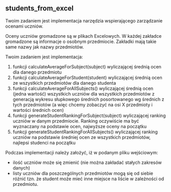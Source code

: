 ## students_from_excel

Twoim zadaniem jest implementacja narzędzia wspierającego zarządzanie ocenami uczniów.

Oceny uczniów gromadzone są w plikach Excelowych. W każdej zakładce gromadzone są informacje o osobnym przedmiocie. Zakładki mają takie same nazwy jak nazwy przedmiotów.


Twoim zadaniem jest implementacja:
1. funkcji calculateAverageForSubject(subject) wyliczającej średnią ocen dla danego przedmiotu
2. funkcji calculateAverageForStudent(student) wyliczającej średnią ocen ze wszystkich przedmiotów dla danego studenta
3. funkcji calculateAverageForAllSubjects() wyliczającej średnią ocen (jedna wartość) wszystkich uczniów dla wszystkich przedmiotów z generacją wykresu słupkowego średnich posortowanego wg średnich z tych przedmiotów (a więc chcemy zobaczyć na osi X przedmioty i wartości średnich ocen)
4. funkcji generateStudentRankingForSubject(subject) wyliczającej ranking uczniów w danym przedmiocie. Ranking oczywiście ma być wyznaczany na podstawie ocen, najwyższe oceny na początku
5. funkcji generateStudentRankingForAllSubjects() wyliczającej ranking uczniów na podstawie średniej ocen ze wszystkich przedmiotów, najlepsi studenci na początku


Podczas implementacji należy założyć, iż w podanym pliku wejściowym:
- ilość uczniów może się zmienić (nie można zakładać stałych zakresów danych)
- listy uczniów dla poszczególnych przedmiotów mogą się od siebie różnić tzn. że student może mieć inne miejsce na liście w zależności od przedmiotu.
